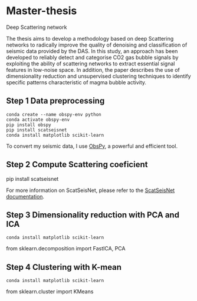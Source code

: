 # Master-thesis
Deep Scattering network

The thesis aims to develop a methodology based on deep Scattering  networks to radically improve the quality of denoising and classification of seismic data provided by the DAS. In this study, an approach has been developed to reliably detect and categorise CO2 gas bubble signals by exploiting the ability of scattering networks to extract essential signal features in low-noise space. In addition, the paper describes the use of dimensionality reduction and unsupervised clustering techniques to identify specific patterns characteristic of magma bubble activity.

## Step 1 Data preprocessing

```shell
conda create --name obspy-env python
conda activate obspy-env
pip install obspy
pip install scatseisnet
conda install matplotlib scikit-learn
```

To convert my seismic data, I use [ObsPy](https://docs.obspy.org/tutorial/index.html), a powerful and efficient tool.

## Step 2 Compute Scattering coeficient
pip install scatseisnet

For more information on ScatSeisNet, please refer to the [ScatSeisNet documentation](https://scatseisnet.readthedocs.io/en/latest/autoapi/scatseisnet/index.html).

## Step 3 Dimensionality reduction with PCA and ICA

```shel
conda install matplotlib scikit-learn
```
from sklearn.decomposition import FastICA, PCA
## Step 4 Clustering with K-mean
```shel
conda install matplotlib scikit-learn
```

from sklearn.cluster import KMeans
